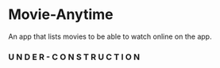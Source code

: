 # Movie-Anytime
An app that lists movies to be able to watch online on the app.

### U N D E R - C O N S T R U C T I O N
